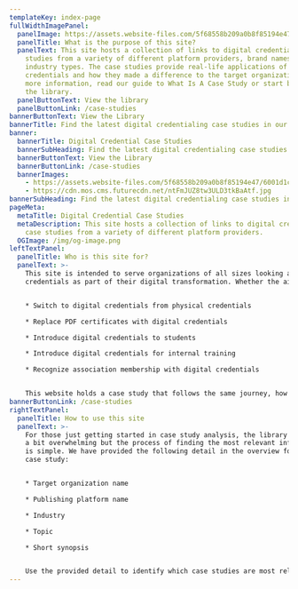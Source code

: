 ```yaml
---
templateKey: index-page
fullWidthImagePanel:
  panelImage: https://assets.website-files.com/5f68558b209a0b8f85194e47/5fdb7a8539bf2d2757ead9a2_premium_white_labelling-premium_wl_fullpage.png
  panelTitle: What is the purpose of this site?
  panelText: This site hosts a collection of links to digital credential case
    studies from a variety of different platform providers, brand names, and
    industry types. The case studies provide real-life applications of digital
    credentials and how they made a difference to the target organization. For
    more information, read our guide to What Is A Case Study or start browsing
    the library.
  panelButtonText: View the library
  panelButtonLink: /case-studies
bannerButtonText: View the Library
bannerTitle: Find the latest digital credentialing case studies in our library. test
banner:
  bannerTitle: Digital Credential Case Studies
  bannerSubHeading: Find the latest digital credentialing case studies in our library.
  bannerButtonText: View the Library
  bannerButtonLink: /case-studies
  bannerImages:
    - https://assets.website-files.com/5f68558b209a0b8f85194e47/6001d1c8a266bd470d7a9b12_Hero-Background.jpg
    - https://cdn.mos.cms.futurecdn.net/ntFmJUZ8tw3ULD3tkBaAtf.jpg
bannerSubHeading: Find the latest digital credentialing case studies in our library.
pageMeta:
  metaTitle: Digital Credential Case Studies
  metaDescription: This site hosts a collection of links to digital credential
    case studies from a variety of different platform providers.
  OGImage: /img/og-image.png
leftTextPanel:
  panelTitle: Who is this site for?
  panelText: >-
    This site is intended to serve organizations of all sizes looking at digital
    credentials as part of their digital transformation. Whether the aim is to:


    * Switch to digital credentials from physical credentials

    * Replace PDF certificates with digital credentials

    * Introduce digital credentials to students

    * Introduce digital credentials for internal training

    * Recognize association membership with digital credentials


    This website holds a case study that follows the same journey, how the organization achieved it, and what results were accomplished after implementation.
bannerButtonLink: /case-studies
rightTextPanel:
  panelTitle: How to use this site
  panelText: >-
    For those just getting started in case study analysis, the library can seem
    a bit overwhelming but the process of finding the most relevant information
    is simple. We have provided the following detail in the overview for each
    case study:


    * Target organization name

    * Publishing platform name

    * Industry

    * Topic

    * Short synopsis


    Use the provided detail to identify which case studies are most relevant to the organization’s intentions for switching to digital credentials, then follow the link to read the case study.
---
```

